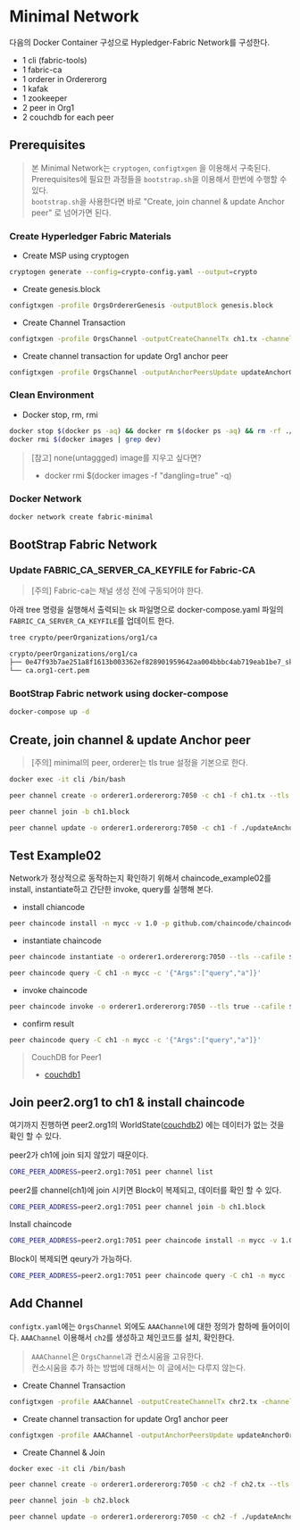 # Minimal Network

다음의 Docker Container 구성으로 Hypledger-Fabric Network를 구성한다.

* 1 cli (fabric-tools)
* 1 fabric-ca
* 1 orderer in Ordererorg
* 1 kafak
* 1 zookeeper
* 2 peer in Org1
* 2 couchdb for each peer

## Prerequisites

> 본 Minimal Network는 `cryptogen`, `configtxgen` 을 이용해서 구축된다.  
> Prerequisites에 필요한 과정들을 `bootstrap.sh`을 이용해서 한번에 수행할 수 있다.  
> `bootstrap.sh`을 사용한다면 바로 "Create, join channel & update Anchor peer" 로 넘어가면 된다.  

### Create Hyperledger Fabric Materials

* Create MSP using cryptogen

```bash
cryptogen generate --config=crypto-config.yaml --output=crypto
```

* Create genesis.block

```bash
configtxgen -profile OrgsOrdererGenesis -outputBlock genesis.block
```

* Create Channel Transaction

```bash
configtxgen -profile OrgsChannel -outputCreateChannelTx ch1.tx -channelID ch1
```

* Create channel transaction for update Org1 anchor peer

```bash
configtxgen -profile OrgsChannel -outputAnchorPeersUpdate updateAnchorOrg1.tx -channelID ch1 -asOrg Org1
```

### Clean Environment

* Docker stop, rm, rmi

```bash
docker stop $(docker ps -aq) && docker rm $(docker ps -aq) && rm -rf ./production
docker rmi $(docker images | grep dev)
```

> [참고] none(untaggged) image를 지우고 싶다면?
>
> * docker rmi $(docker images -f "dangling=true" -q)

### Docker Network

```bash
docker network create fabric-minimal
```

## BootStrap Fabric Network

### Update FABRIC_CA_SERVER_CA_KEYFILE for Fabric-CA

> [주의] Fabric-ca는 채널 생성 전에 구동되어야 한다.

아래 tree 명령을 실행해서 출력되는 sk 파일명으로 docker-compose.yaml 파일의 `FABRIC_CA_SERVER_CA_KEYFILE`를 업데이트 한다.

```bash
tree crypto/peerOrganizations/org1/ca

crypto/peerOrganizations/org1/ca
├── 0e47f93b7ae251a8f1613b003362ef828901959642aa004bbbc4ab719eab1be7_sk
└── ca.org1-cert.pem
```

### BootStrap Fabric network using docker-compose

```bash
docker-compose up -d
```

## Create, join channel & update Anchor peer

> [주의] minimal의 peer, orderer는 tls true 설정을 기본으로 한다.

```bash
docker exec -it cli /bin/bash
```

```bash
peer channel create -o orderer1.ordererorg:7050 -c ch1 -f ch1.tx --tls --cafile $ORDERER_ORG_TLSCACERTS
```

```bash
peer channel join -b ch1.block
```

```bash
peer channel update -o orderer1.ordererorg:7050 -c ch1 -f ./updateAnchorOrg1.tx --tls --cafile $ORDERER_ORG_TLSCACERTS
```

## Test Example02

Network가 정상적으로 동작하는지 확인하기 위해서 chaincode_example02를 install, instantiate하고 간단한 invoke, query를 실행해 본다.

* install chiancode

```bash
peer chaincode install -n mycc -v 1.0 -p github.com/chaincode/chaincode_example02/go/
```

* instantiate chaincode

```bash
peer chaincode instantiate -o orderer1.ordererorg:7050 --tls --cafile $ORDERER_ORG_TLSCACERTS -C ch1 -n mycc -v 1.0 -c '{"Args":["init","a", "100", "b","200"]}' -P "OR ('Org1MSP.member')"
```

```bash
peer chaincode query -C ch1 -n mycc -c '{"Args":["query","a"]}'
```

* invoke chaincode

```bash
peer chaincode invoke -o orderer1.ordererorg:7050 --tls true --cafile $ORDERER_ORG_TLSCACERTS -C ch1 -n mycc --peerAddresses peer1.org1:7051 --tlsRootCertFiles /opt/gopath/src/github.com/hyperledger/fabric/peer/crypto/peerOrganizations/org1/peers/peer1.org1/tls/ca.crt -c '{"Args":["invoke","a","b","10"]}'
```

* confirm result

```bash
peer chaincode query -C ch1 -n mycc -c '{"Args":["query","a"]}'
```

> CouchDB for Peer1
>
> * [couchdb1](http://localhost:5984/_utils/)

## Join peer2.org1 to ch1 & install chaincode

여기까지 진행하면 peer2.org1의 WorldState([couchdb2](http://localhost:6984/_utils/)) 에는 데이터가 없는 것을 확인 할 수 있다.

peer2가 ch1에 join 되지 않았기 때문이다.

```bash
CORE_PEER_ADDRESS=peer2.org1:7051 peer channel list
```

peer2를 channel(ch1)에 join 시키면 Block이 복제되고, 데이터를 확인 할 수 있다.

```bash
CORE_PEER_ADDRESS=peer2.org1:7051 peer channel join -b ch1.block
```

Install chaincode

```bash
CORE_PEER_ADDRESS=peer2.org1:7051 peer chaincode install -n mycc -v 1.0 -p github.com/chaincode/chaincode_example02/go/
```

Block이 복제되면 qeury가 가능하다.

```bash
CORE_PEER_ADDRESS=peer2.org1:7051 peer chaincode query -C ch1 -n mycc -c '{"Args":["query","a"]}'
```

## Add Channel

`configtx.yaml`에는 `OrgsChannel` 외에도 `AAAChannel`에 대한 정의가 함하메 들어이이다.
`AAAChannel` 이용해서 `ch2`를 생성하고 체인코드를 설치, 확인한다.

> `AAAChannel`은 `OrgsChannel`과 컨소시움을 고유한다.  
> 컨소시움을 추가 하는 방법에 대해서는 이 글에서는 다루지 않는다.

* Create Channel Transaction

```bash
configtxgen -profile AAAChannel -outputCreateChannelTx chr2.tx -channelID ch2
```

* Create channel transaction for update Org1 anchor peer

```bash
configtxgen -profile AAAChannel -outputAnchorPeersUpdate updateAnchorOrg1_2.tx -channelID ch2 -asOrg Org1
```

* Create Channel & Join

```bash
docker exec -it cli /bin/bash
```

```bash
peer channel create -o orderer1.ordererorg:7050 -c ch2 -f ch2.tx --tls --cafile $ORDERER_ORG_TLSCACERTS
```

```bash
peer channel join -b ch2.block
```

```bash
peer channel update -o orderer1.ordererorg:7050 -c ch2 -f ./updateAnchorOrg1_2.tx --tls --cafile $ORDERER_ORG_TLSCACERTS
```



